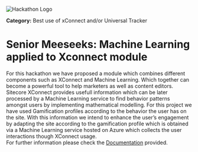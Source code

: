 ![Hackathon Logo](documentation/images/hackathon.png?raw=true "Hackathon Logo")

**Category:** Best use of xConnect and/or Universal Tracker

# Senior Meeseeks: Machine Learning applied to Xconnect module

For this hackathon we have proposed a module which combines different components such as XConnect and Machine Learning. Which together can become a powerful tool to help marketers as well as content editors.
Sitecore XConnect provides usefull information which can be later processed by a Machine Learning service to find behavior patterns amongst users by implementing mathematical modelling.
For this project we have used Gamification profiles according to the behavior the user has on the site. With this information we intend to enhance the user’s engagement by adapting the site according to the gamification profile which is obtained via a Machine Learning service hosted on Azure which collects the user interactions though XConnect usage.  
For further information please check the [Documentation](https://github.com/Sitecore-Hackathon/2019-Senior-Meeseeks)  provided.

